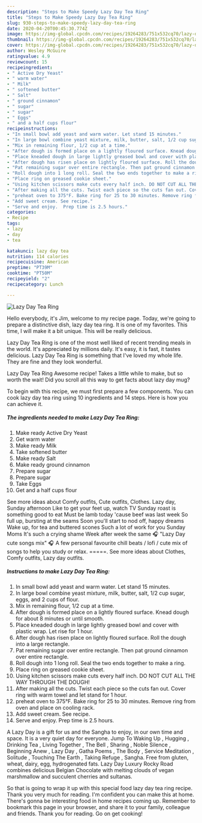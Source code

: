 ```yaml
---
description: "Steps to Make Speedy Lazy Day Tea Ring"
title: "Steps to Make Speedy Lazy Day Tea Ring"
slug: 930-steps-to-make-speedy-lazy-day-tea-ring
date: 2020-04-20T00:45:30.774Z
image: https://img-global.cpcdn.com/recipes/19264283/751x532cq70/lazy-day-tea-ring-recipe-main-photo.jpg
thumbnail: https://img-global.cpcdn.com/recipes/19264283/751x532cq70/lazy-day-tea-ring-recipe-main-photo.jpg
cover: https://img-global.cpcdn.com/recipes/19264283/751x532cq70/lazy-day-tea-ring-recipe-main-photo.jpg
author: Wesley McGuire
ratingvalue: 4.9
reviewcount: 15
recipeingredient:
- " Active Dry Yeast"
- " warm water"
- " Milk"
- " softened butter"
- " Salt"
- " ground cinnamon"
- " sugar"
- " sugar"
- " Eggs"
- " and a half cups flour"
recipeinstructions:
- "In small bowl add yeast and warm water. Let stand 15 minutes."
- "In large bowl combine yeast mixture, milk, butter, salt, 1/2 cup sugar, eggs, and 2 cups of flour."
- "Mix in remaining flour, 1/2 cup at a time."
- "After dough is formed place on a lightly floured surface. Knead dough for about 8 minutes or until smooth."
- "Place kneaded dough in large lightly greased bowl and cover with plastic wrap. Let rise for 1 hour."
- "After dough has risen place on lightly floured surface. Roll the dough into a large rectangle."
- "Pat remaining sugar over entire rectangle. Then pat ground cinnamon over entire rectangle."
- "Roll dough into 1 long roll. Seal the two ends together to make a ring."
- "Place ring on greased cookie sheet."
- "Using kitchen scissors make cuts every half inch. DO NOT CUT ALL THE WAY THROUGH THE DOUGH!"
- "After making all the cuts. Twist each piece so the cuts fan out. Cover ring with warm towel and let stand for 1 hour."
- "preheat oven to 375°F. Bake ring for 25 to 30 minutes. Remove ring from oven and place on cooling rack."
- "Add sweet cream. See recipe."
- "Serve and enjoy.  Prep time is 2.5 hours."
categories:
- Recipe
tags:
- lazy
- day
- tea

katakunci: lazy day tea 
nutrition: 114 calories
recipecuisine: American
preptime: "PT39M"
cooktime: "PT50M"
recipeyield: "2"
recipecategory: Lunch

---
```



![Lazy Day Tea Ring](https://img-global.cpcdn.com/recipes/19264283/751x532cq70/lazy-day-tea-ring-recipe-main-photo.jpg)

Hello everybody, it's Jim, welcome to my recipe page. Today, we're going to prepare a distinctive dish, lazy day tea ring. It is one of my favorites. This time, I will make it a bit unique. This will be really delicious.

Lazy Day Tea Ring is one of the most well liked of recent trending meals in the world. It's appreciated by millions daily. It's easy, it is fast, it tastes delicious. Lazy Day Tea Ring is something that I've loved my whole life. They are fine and they look wonderful.

Lazy Day Tea Ring Awesome recipe! Takes a little while to make, but so worth the wait! Did you scroll all this way to get facts about lazy day mug?


To begin with this recipe, we must first prepare a few components. You can cook lazy day tea ring using 10 ingredients and 14 steps. Here is how you can achieve it.

<!--inarticleads1-->

##### The ingredients needed to make Lazy Day Tea Ring:

1. Make ready  Active Dry Yeast
1. Get  warm water
1. Make ready  Milk
1. Take  softened butter
1. Make ready  Salt
1. Make ready  ground cinnamon
1. Prepare  sugar
1. Prepare  sugar
1. Take  Eggs
1. Get  and a half cups flour


See more ideas about Comfy outfits, Cute outfits, Clothes. Lazy day, Sunday afternoon Like to get your feet up, watch TV Sunday roast is something good to eat Must be lamb today &#39;cause beef was last week So full up, bursting at the seams Soon you&#39;ll start to nod off, happy dreams Wake up, for tea and buttered scones Such a lot of work for you Sunday Moms It&#39;s such a crying shame Week after week the same 🎧 &#34;Lazy Day cute songs mix&#34; 🎧 A few personal favourite chill beats / lofi / cute mix of songs to help you study or relax. =====. See more ideas about Clothes, Comfy outfits, Lazy day outfits. 

<!--inarticleads2-->

##### Instructions to make Lazy Day Tea Ring:

1. In small bowl add yeast and warm water. Let stand 15 minutes.
1. In large bowl combine yeast mixture, milk, butter, salt, 1/2 cup sugar, eggs, and 2 cups of flour.
1. Mix in remaining flour, 1/2 cup at a time.
1. After dough is formed place on a lightly floured surface. Knead dough for about 8 minutes or until smooth.
1. Place kneaded dough in large lightly greased bowl and cover with plastic wrap. Let rise for 1 hour.
1. After dough has risen place on lightly floured surface. Roll the dough into a large rectangle.
1. Pat remaining sugar over entire rectangle. Then pat ground cinnamon over entire rectangle.
1. Roll dough into 1 long roll. Seal the two ends together to make a ring.
1. Place ring on greased cookie sheet.
1. Using kitchen scissors make cuts every half inch. DO NOT CUT ALL THE WAY THROUGH THE DOUGH!
1. After making all the cuts. Twist each piece so the cuts fan out. Cover ring with warm towel and let stand for 1 hour.
1. preheat oven to 375°F. Bake ring for 25 to 30 minutes. Remove ring from oven and place on cooling rack.
1. Add sweet cream. See recipe.
1. Serve and enjoy.  Prep time is 2.5 hours.


A Lazy Day is a gift for us and the Sangha to enjoy, in our own time and space. It is a very quiet day for everyone. Jump To Waking Up , Hugging , Drinking Tea , Living Together , The Bell , Sharing , Noble Silence , Beginning Anew , Lazy Day , Gatha Poems , The Body , Service Meditation , Solitude , Touching The Earth , Taking Refuge , Sangha. Free from gluten, wheat, dairy, egg, hydrogenated fats. Lazy Day Luxury Rocky Road combines delicious Belgian Chocolate with melting clouds of vegan marshmallow and succulent cherries and sultanas. 

So that is going to wrap it up with this special food lazy day tea ring recipe. Thank you very much for reading. I'm confident you can make this at home. There's gonna be interesting food in home recipes coming up. Remember to bookmark this page in your browser, and share it to your family, colleague and friends. Thank you for reading. Go on get cooking!
